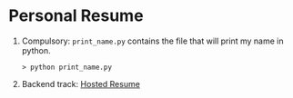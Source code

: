 
# Personal Resume


1) Compulsory: `print_name.py` contains the file that will print my name in python.

    ```shell script
    > python print_name.py
    ```
   
2) Backend track: [Hosted Resume](https://baz-django-resume.herokuapp.com/)
